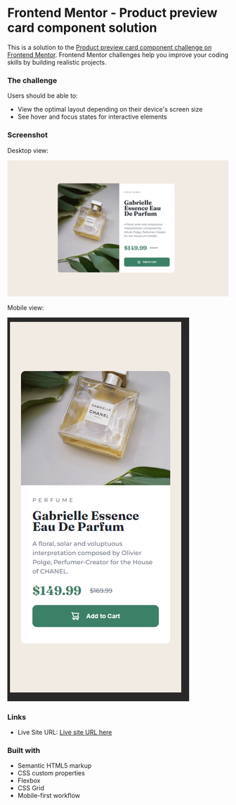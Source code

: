# Frontend Mentor - Product preview card component solution

This is a solution to the [Product preview card component challenge on Frontend Mentor](https://www.frontendmentor.io/challenges/product-preview-card-component-GO7UmttRfa). Frontend Mentor challenges help you improve your coding skills by building realistic projects.

### The challenge

Users should be able to:

- View the optimal layout depending on their device's screen size
- See hover and focus states for interactive elements

### Screenshot

Desktop view:

![](./Finished%20design/Desktop.png)

Mobile view:

![](./Finished%20design/Mobile.png)

### Links

- Live Site URL: [Live site URL here](https://product-preview-card-mauve-three.vercel.app/)

### Built with

- Semantic HTML5 markup
- CSS custom properties
- Flexbox
- CSS Grid
- Mobile-first workflow
